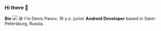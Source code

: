 ### Hi there 👋
<b>Bio</b>
![](https://komarev.com/ghpvc/?username=your-github-username)
😄 I'm Denis Panov, 19 y.o. junior <b>Android Developer</b> based in Saint-Petersburg, Russia.
<!--
**Packetic/Packetic** is a ✨ _special_ ✨ repository because its `README.md` (this file) appears on your GitHub profile.

Here are some ideas to get you started:

- 🔭 I’m currently working on ...
- 🌱 I’m currently learning ...
- 👯 I’m looking to collaborate on ...
- 🤔 I’m looking for help with ...
- 💬 Ask me about ...
- 📫 How to reach me: ...
- 😄 Pronouns: ...
- ⚡ Fun fact: ...
-->
